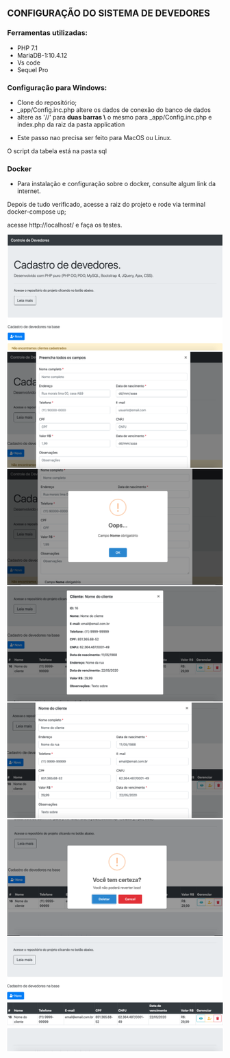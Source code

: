 CONFIGURAÇÃO DO SISTEMA DE DEVEDORES
-------------

### Ferramentas utilizadas:
- PHP 7.1
- MariaDB-1:10.4.12
- Vs code
- Sequel Pro

### Configuração para Windows:
- Clone do repositório;
- _app/Config.inc.php altere os dados de conexão do banco de dados
- altere as '//' para <b>duas barras \\</b>  o mesmo para _app/Config.inc.php e index.php da raiz da pasta application

* Este passo nao precisa ser feito para MacOS ou Linux.

O script da tabela está na pasta sql

### Docker
*  Para instalação e configuração sobre o docker, consulte algum link da internet.

Depois de tudo verificado, acesse a raiz do projeto e rode via terminal docker-compose up;

acesse http://localhost/ e faça os testes.


![Início](https://github.com/carlosmalltec/php-puro/blob/master/screenshot/inicio.png)
![Cadastro](https://github.com/carlosmalltec/php-puro/blob/master/screenshot/cadastro.png)
![Validacao](https://github.com/carlosmalltec/php-puro/blob/master/screenshot/validacao.png)
![View](https://github.com/carlosmalltec/php-puro/blob/master/screenshot/view.png)
![Editar](https://github.com/carlosmalltec/php-puro/blob/master/screenshot/editar.png)
![Delete](https://github.com/carlosmalltec/php-puro/blob/master/screenshot/delete.png)
![Lista](https://github.com/carlosmalltec/php-puro/blob/master/screenshot/lista.png)
